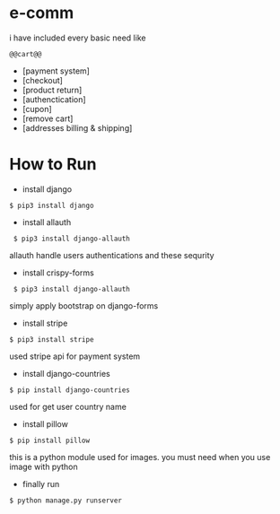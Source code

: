 # e-comm

i have included every basic need like
```
@@cart@@
```
- [payment system]
- [checkout]
- [product return]
- [authenctication]
- [cupon]
- [remove cart]
- [addresses billing & shipping]


# How to Run 
- install django

```
$ pip3 install django
```
- install allauth  

```
 $ pip3 install django-allauth 
```
allauth handle users authentications and these sequrity 

- install crispy-forms

```
 $ pip3 install django-allauth 
```
simply apply bootstrap on django-forms

- install stripe

```
$ pip3 install stripe

```
used stripe api for payment system 

- install django-countries

```
$ pip install django-countries

```
used for get user country name

- install pillow 

```
$ pip install pillow
```
this is a python module used for images. you must need when you use image with python

- finally run 

```
$ python manage.py runserver
```





